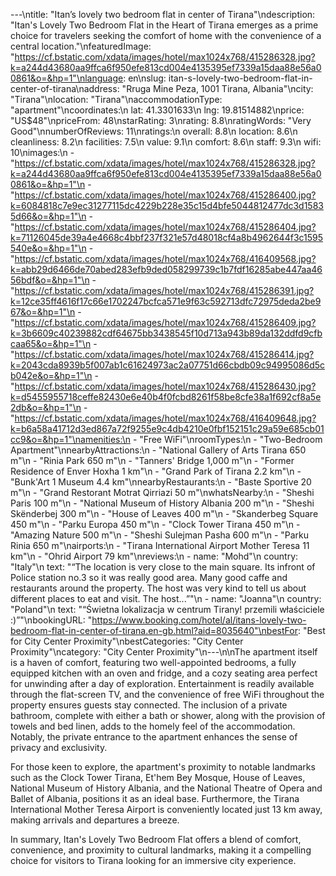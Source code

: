 ---\ntitle: "Itan’s lovely two bedroom flat in center of Tirana"\ndescription: "Itan's Lovely Two Bedroom Flat in the Heart of Tirana emerges as a prime choice for travelers seeking the comfort of home with the convenience of a central location."\nfeaturedImage: "https://cf.bstatic.com/xdata/images/hotel/max1024x768/415286328.jpg?k=a244d43680aa9ffca6f950efe813cd004e4135395ef7339a15daa88e56a00861&o=&hp=1"\nlanguage: en\nslug: itan-s-lovely-two-bedroom-flat-in-center-of-tirana\naddress: "Rruga Mine Peza, 1001 Tirana, Albania"\ncity: "Tirana"\nlocation: "Tirana"\naccommodationType: "apartment"\ncoordinates:\n  lat: 41.3301633\n  lng: 19.81514882\nprice: "US$48"\npriceFrom: 48\nstarRating: 3\nrating: 8.8\nratingWords: "Very Good"\nnumberOfReviews: 11\nratings:\n  overall: 8.8\n  location: 8.6\n  cleanliness: 8.2\n  facilities: 7.5\n  value: 9.1\n  comfort: 8.6\n  staff: 9.3\n  wifi: 10\nimages:\n  - "https://cf.bstatic.com/xdata/images/hotel/max1024x768/415286328.jpg?k=a244d43680aa9ffca6f950efe813cd004e4135395ef7339a15daa88e56a00861&o=&hp=1"\n  - "https://cf.bstatic.com/xdata/images/hotel/max1024x768/415286400.jpg?k=6084818c7e9ec31277115dc4229b228e35c15d4bfe5044812477dc3d15835d66&o=&hp=1"\n  - "https://cf.bstatic.com/xdata/images/hotel/max1024x768/415286404.jpg?k=71126045de39a4e4668c4bbf237f321e57d48018cf4a8b4962644f3c1595540e&o=&hp=1"\n  - "https://cf.bstatic.com/xdata/images/hotel/max1024x768/416409568.jpg?k=abb29d6466de70abed283efb9ded058299739c1b7fdf16285abe447aa4656bdf&o=&hp=1"\n  - "https://cf.bstatic.com/xdata/images/hotel/max1024x768/415286391.jpg?k=12ce35ff4616f17c66e1702247bcfca571e9f63c592713dfc72975deda2be967&o=&hp=1"\n  - "https://cf.bstatic.com/xdata/images/hotel/max1024x768/415286409.jpg?k=3b6609c40239882cdf64675bb3438545f10d713a943b89da132ddfd9cfbcaa65&o=&hp=1"\n  - "https://cf.bstatic.com/xdata/images/hotel/max1024x768/415286414.jpg?k=2043cda8939b5f007ab1c61624973ac2a07751d66cbdb09c94995086d5cb042e&o=&hp=1"\n  - "https://cf.bstatic.com/xdata/images/hotel/max1024x768/415286430.jpg?k=d5455955718ceffe82430e6e40b4f0fcbd8261f58be8cfe38a1f692cf8a5e2db&o=&hp=1"\n  - "https://cf.bstatic.com/xdata/images/hotel/max1024x768/416409648.jpg?k=b6a58a41712d3ed867a72f9255e9c4db4210e0fbf152151c29a59e685cb01cc9&o=&hp=1"\namenities:\n  - "Free WiFi"\nroomTypes:\n  - "Two-Bedroom Apartment"\nnearbyAttractions:\n  - "National Gallery of Arts Tirana 650 m"\n  - "Rinia Park 650 m"\n  - "Tanners' Bridge 1,000 m"\n  - "Former Residence of Enver Hoxha 1 km"\n  - "Grand Park of Tirana 2.2 km"\n  - "Bunk'Art 1 Museum 4.4 km"\nnearbyRestaurants:\n  - "Baste Sportive 20 m"\n  - "Grand Restorant Motrat Qirriazi 50 m"\nwhatsNearby:\n  - "Sheshi Paris 100 m"\n  - "National Museum of History Albania 200 m"\n  - "Sheshi Skënderbej 300 m"\n  - "House of Leaves 400 m"\n  - "Skanderbeg Square 450 m"\n  - "Parku Europa 450 m"\n  - "Clock Tower Tirana 450 m"\n  - "Amazing Nature 500 m"\n  - "Sheshi Sulejman Pasha 600 m"\n  - "Parku Rinia 650 m"\nairports:\n  - "Tirana International Airport Mother Teresa 11 km"\n  - "Ohrid Airport 79 km"\nreviews:\n  - name: "Mohd"\n    country: "Italy"\n    text: "“The location is very close to the main square. Its infront of Police station no.3 so it was really good area. Many good caffe and restaurants around the property. The host was very kind to tell us about different places to eat and visit. The host...”"\n  - name: "Joanna"\n    country: "Poland"\n    text: "“Świetna lokalizacja w centrum Tirany! przemili właściciele :)”"\nbookingURL: "https://www.booking.com/hotel/al/itans-lovely-two-bedroom-flat-in-center-of-tirana.en-gb.html?aid=8035640"\nbestFor: "Best for City Center Proximity"\nbestCategories: "City Center Proximity"\ncategory: "City Center Proximity"\n---\n\nThe apartment itself is a haven of comfort, featuring two well-appointed bedrooms, a fully equipped kitchen with an oven and fridge, and a cozy seating area perfect for unwinding after a day of exploration. Entertainment is readily available through the flat-screen TV, and the convenience of free WiFi throughout the property ensures guests stay connected. The inclusion of a private bathroom, complete with either a bath or shower, along with the provision of towels and bed linen, adds to the homely feel of the accommodation. Notably, the private entrance to the apartment enhances the sense of privacy and exclusivity.

For those keen to explore, the apartment's proximity to notable landmarks such as the Clock Tower Tirana, Et'hem Bey Mosque, House of Leaves, National Museum of History Albania, and the National Theatre of Opera and Ballet of Albania, positions it as an ideal base. Furthermore, the Tirana International Mother Teresa Airport is conveniently located just 13 km away, making arrivals and departures a breeze.

In summary, Itan's Lovely Two Bedroom Flat offers a blend of comfort, convenience, and proximity to cultural landmarks, making it a compelling choice for visitors to Tirana looking for an immersive city experience.